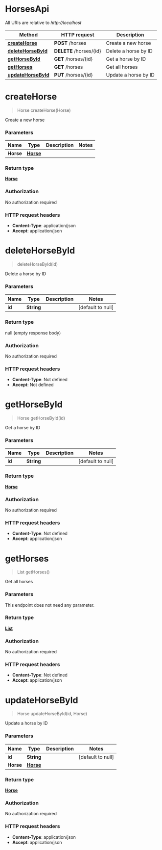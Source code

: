 # HorsesApi

All URIs are relative to *http://localhost*

| Method | HTTP request | Description |
|------------- | ------------- | -------------|
| [**createHorse**](HorsesApi.md#createHorse) | **POST** /horses | Create a new horse |
| [**deleteHorseById**](HorsesApi.md#deleteHorseById) | **DELETE** /horses/{id} | Delete a horse by ID |
| [**getHorseById**](HorsesApi.md#getHorseById) | **GET** /horses/{id} | Get a horse by ID |
| [**getHorses**](HorsesApi.md#getHorses) | **GET** /horses | Get all horses |
| [**updateHorseById**](HorsesApi.md#updateHorseById) | **PUT** /horses/{id} | Update a horse by ID |


<a name="createHorse"></a>
# **createHorse**
> Horse createHorse(Horse)

Create a new horse

### Parameters

|Name | Type | Description  | Notes |
|------------- | ------------- | ------------- | -------------|
| **Horse** | [**Horse**](../Models/Horse.md)|  | |

### Return type

[**Horse**](../Models/Horse.md)

### Authorization

No authorization required

### HTTP request headers

- **Content-Type**: application/json
- **Accept**: application/json

<a name="deleteHorseById"></a>
# **deleteHorseById**
> deleteHorseById(id)

Delete a horse by ID

### Parameters

|Name | Type | Description  | Notes |
|------------- | ------------- | ------------- | -------------|
| **id** | **String**|  | [default to null] |

### Return type

null (empty response body)

### Authorization

No authorization required

### HTTP request headers

- **Content-Type**: Not defined
- **Accept**: Not defined

<a name="getHorseById"></a>
# **getHorseById**
> Horse getHorseById(id)

Get a horse by ID

### Parameters

|Name | Type | Description  | Notes |
|------------- | ------------- | ------------- | -------------|
| **id** | **String**|  | [default to null] |

### Return type

[**Horse**](../Models/Horse.md)

### Authorization

No authorization required

### HTTP request headers

- **Content-Type**: Not defined
- **Accept**: application/json

<a name="getHorses"></a>
# **getHorses**
> List getHorses()

Get all horses

### Parameters
This endpoint does not need any parameter.

### Return type

[**List**](../Models/Horse.md)

### Authorization

No authorization required

### HTTP request headers

- **Content-Type**: Not defined
- **Accept**: application/json

<a name="updateHorseById"></a>
# **updateHorseById**
> Horse updateHorseById(id, Horse)

Update a horse by ID

### Parameters

|Name | Type | Description  | Notes |
|------------- | ------------- | ------------- | -------------|
| **id** | **String**|  | [default to null] |
| **Horse** | [**Horse**](../Models/Horse.md)|  | |

### Return type

[**Horse**](../Models/Horse.md)

### Authorization

No authorization required

### HTTP request headers

- **Content-Type**: application/json
- **Accept**: application/json

